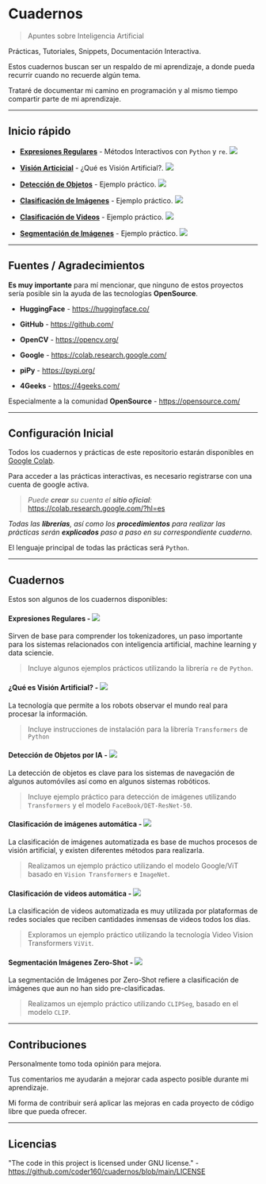 # Cuadernos
> Apuntes sobre Inteligencia Artificial


Prácticas, Tutoriales, Snippets, Documentación Interactiva.

Estos cuadernos buscan ser un respaldo de mi aprendizaje, a donde pueda recurrir cuando no recuerde algún tema.

Trataré de documentar mi camino en programación y al mismo tiempo compartir parte de mi aprendizaje.



---
## Inicio rápido


- **<a href="https://github.com/coder160/cuadernos/blob/main/Expresiones_Regulares/Expresiones_Regulares.ipynb">
Expresiones Regulares**</a> - Métodos Interactivos con `Python` y `re`. <a href="https://github.com/coder160/cuadernos/blob/main/Expresiones_Regulares/Expresiones_Regulares.ipynb"><img src="https://colab.research.google.com/assets/colab-badge.svg"></a>

- **<a href="https://github.com/coder160/cuadernos/blob/main/Vision_Artificial/VISION_AI_intro.ipynb">
Visión Articicial**</a> - ¿Qué es Visión Artificial?. <a href="https://github.com/coder160/cuadernos/blob/main/Vision_Artificial/VISION_AI_intro.ipynb"><img src="https://colab.research.google.com/assets/colab-badge.svg"></a>

- **<a href="https://github.com/coder160/cuadernos/blob/main/Vision_Artificial/Transformers/DETECCION_OBJETOS.ipynb">
Detección de Objetos**</a> - Ejemplo práctico. <a href="https://github.com/coder160/cuadernos/blob/main/Vision_Artificial/Transformers/DETECCION_OBJETOS.ipynb"><img src="https://colab.research.google.com/assets/colab-badge.svg"></a>

- **<a href="https://github.com/coder160/cuadernos/blob/main/Vision_Artificial/Transformers/CLASIFICADOR_IMAGENES.ipynb">
Clasificación de Imágenes**</a> - Ejemplo práctico. <a href="https://github.com/coder160/cuadernos/blob/main/Vision_Artificial/Transformers/CLASIFICADOR_IMAGENES.ipynb"><img src="https://colab.research.google.com/assets/colab-badge.svg"></a>

- **<a href="https://github.com/coder160/cuadernos/blob/main/Vision_Artificial/Transformers/CLASIFICADOR__VIDEOS.ipynb">
Clasificación de Videos**</a> - Ejemplo práctico. <a href="https://github.com/coder160/cuadernos/blob/main/Vision_Artificial/Transformers/CLASIFICADOR__VIDEOS.ipynb"><img src="https://colab.research.google.com/assets/colab-badge.svg"></a>

- **<a href="https://github.com/coder160/cuadernos/blob/main/Vision_Artificial/Transformers/IMAGE_SEGMENTATION_ZERO_SHOT.ipynb">
Segmentación de Imágenes**</a> - Ejemplo práctico. <a href="https://github.com/coder160/cuadernos/blob/main/Vision_Artificial/Transformers/IMAGE_SEGMENTATION_ZERO_SHOT.ipynb"><img src="https://colab.research.google.com/assets/colab-badge.svg"></a>



---
## Fuentes / Agradecimientos

**Es muy importante** para mí mencionar, que ninguno de estos proyectos sería posible sin la ayuda de las tecnologías **OpenSource**.

* **HuggingFace** - https://huggingface.co/

* **GitHub** - https://github.com/

* **OpenCV** - https://opencv.org/

* **Google** - https://colab.research.google.com/

* **piPy** - https://pypi.org/

* **4Geeks** - https://4geeks.com/

Especialmente a la comunidad **OpenSource** - https://opensource.com/

---
## Configuración Inicial


Todos los cuadernos y prácticas de este repositorio estarán disponibles en <a href="https://colab.research.google.com/">Google Colab</a>.

Para acceder a las prácticas interactivas, es necesario registrarse con una cuenta de google activa.

>*Puede **crear** su cuenta el **sitio oficial**:* https://colab.research.google.com/?hl=es


*Todas las **librerías**, así como los **procedimientos** para realizar las prácticas serán **explicados** paso a paso en su correspondiente cuaderno.*

El lenguaje principal de todas las prácticas será `Python`.



---
## Cuadernos

Estos son algunos de los cuadernos disponibles:

#### Expresiones Regulares - <a href="https://colab.research.google.com/github/coder160/cuadernos/blob/main/Expresiones_Regulares.ipynb"><img src="https://colab.research.google.com/assets/colab-badge.svg"></a>

Sirven de base para comprender los tokenizadores, un paso importante para los sistemas relacionados con inteligencia artificial, machine learning y data sciencie.

>Incluye algunos ejemplos prácticos utilizando la librería `re` de `Python`.


#### ¿Qué es Visión Artificial? - <a href="https://github.com/coder160/cuadernos/blob/main/Vision_Artificial/VISION_AI_intro.ipynb"><img src="https://colab.research.google.com/assets/colab-badge.svg"></a>

La tecnología que permite a los robots observar el mundo real para procesar la información.

>Incluye instrucciones de instalación para la librería `Transformers` de `Python`


#### Detección de Objetos por IA - <a href="https://github.com/coder160/cuadernos/blob/main/Vision_Artificial/Transformers/DETECCION_OBJETOS.ipynb"><img src="https://colab.research.google.com/assets/colab-badge.svg"></a>

La detección de objetos es clave para los sistemas de navegación de algunos automóviles así como en algunos sistemas robóticos.

>Incluye ejemplo práctico para detección de imágenes utilizando `Transformers` y el modelo `FaceBook/DET-ResNet-50`.


#### Clasificación de imágenes automática - <a href="https://github.com/coder160/cuadernos/blob/main/Vision_Artificial/Transformers/CLASIFICADOR_IMAGENES.ipynb"><img src="https://colab.research.google.com/assets/colab-badge.svg"></a>

La clasificación de imágenes automatizada es base de muchos procesos de visión artificial, y existen diferentes métodos para realizarla.

>Realizamos un ejemplo práctico utilizando el modelo Google/ViT basado en `Vision Transformers` e `ImageNet`.


#### Clasificación de videos automática - <a href="https://github.com/coder160/cuadernos/blob/main/Vision_Artificial/Transformers/CLASIFICADOR__VIDEOS.ipynb"><img src="https://colab.research.google.com/assets/colab-badge.svg"></a>

La clasificación de videos automatizada es muy utilizada por plataformas de redes sociales que reciben cantidades inmensas de videos todos los días.

>Exploramos un ejemplo práctico utilizando la tecnología Video Vision Transformers `ViVit`.


#### Segmentación Imágenes Zero-Shot - <a href="https://github.com/coder160/cuadernos/blob/main/Vision_Artificial/Transformers/IMAGE_SEGMENTATION_ZERO_SHOT.ipynb"><img src="https://colab.research.google.com/assets/colab-badge.svg"></a>

La segmentación de Imágenes por Zero-Shot refiere a clasificación de imágenes que aun no han sido pre-clasificadas.

>Realizamos un ejemplo práctico utilizando `CLIPSeg`, basado en el modelo `CLIP`.


---
## Contribuciones


Personalmente tomo toda opinión para mejora.

Tus comentarios me ayudarán a mejorar cada aspecto posible durante mi aprendizaje.

Mi forma de contribuir será aplicar las mejoras en cada proyecto de código libre que pueda ofrecer.



---
## Licencias

"The code in this project is licensed under GNU license." - https://github.com/coder160/cuadernos/blob/main/LICENSE

